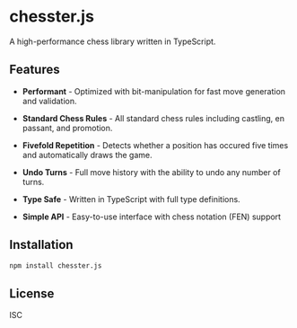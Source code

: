 # chesster.js

A high-performance chess library written in TypeScript.

## Features

- **Performant** - Optimized with bit-manipulation for fast move generation and validation.

- **Standard Chess Rules** - All standard chess rules including castling, en passant, and promotion.

- **Fivefold Repetition** - Detects whether a position has occured five times and automatically draws the game.

- **Undo Turns** - Full move history with the ability to undo any number of turns.

- **Type Safe** - Written in TypeScript with full type definitions.

- **Simple API** - Easy-to-use interface with chess notation (FEN) support

## Installation

```bash
npm install chesster.js
```

## License

ISC
